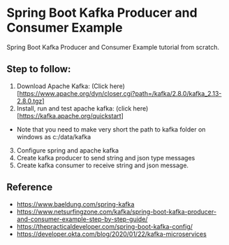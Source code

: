 # Spring Boot Kafka Producer and Consumer Example
Spring Boot Kafka Producer and Consumer Example tutorial from scratch.

## Step to follow:
1. Download Apache Kafka: (Click here)[https://www.apache.org/dyn/closer.cgi?path=/kafka/2.8.0/kafka_2.13-2.8.0.tgz]
2. Install, run and test apache kafka: (click here) [https://kafka.apache.org/quickstart]
* Note that you need to make very short the path to kafka folder on windows as c:/data/kafka
3. Configure spring and apache kafka
4. Create kafka producer to send string and json type messages
5. Create kafka consumer to receive string and json message.


## Reference
* https://www.baeldung.com/spring-kafka
* https://www.netsurfingzone.com/kafka/spring-boot-kafka-producer-and-consumer-example-step-by-step-guide/
* https://thepracticaldeveloper.com/spring-boot-kafka-config/
* https://developer.okta.com/blog/2020/01/22/kafka-microservices


